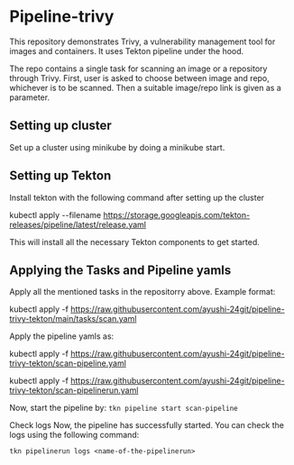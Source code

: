 
<h1>
Pipeline-trivy

</h1>
This repository demonstrates Trivy, a vulnerability management tool for images and containers. It uses Tekton pipeline under the hood.  


The repo contains a single task for scanning an image or a repository through Trivy. First, user is asked to choose between image and repo, whichever is to be scanned. Then a suitable image/repo link is given as a parameter.

## Setting up cluster
Set up a cluster using minikube by doing a minikube start.

## Setting up Tekton
Install tekton with the following command after setting up the cluster

kubectl apply --filename https://storage.googleapis.com/tekton-releases/pipeline/latest/release.yaml

This will install all the necessary Tekton components to get started.

## Applying the Tasks and Pipeline yamls
Apply all the mentioned tasks in the repositorry above. Example format:

kubectl apply -f https://raw.githubusercontent.com/ayushi-24git/pipeline-trivy-tekton/main/tasks/scan.yaml

Apply the pipeline yamls as:

kubectl apply -f https://raw.githubusercontent.com/ayushi-24git/pipeline-trivy-tekton/scan-pipeline.yaml

kubectl apply -f https://raw.githubusercontent.com/ayushi-24git/pipeline-trivy-tekton/scan-pipelinerun.yaml

Now, start the pipeline by: `tkn pipeline start scan-pipeline`


Check logs
Now, the pipeline has successfully started. You can check the logs using the following command:

`tkn pipelinerun logs <name-of-the-pipelinerun>`

  
